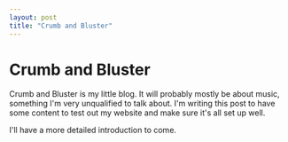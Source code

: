 ```yaml
---
layout: post
title: "Crumb and Bluster"
---
```


# Crumb and Bluster

Crumb and Bluster is my little blog.  It will probably mostly be about music, something I'm very unqualified to talk about.
I'm writing this post to have some content to test out my website and make sure it's all set up well.

I'll have a more detailed introduction to come.

